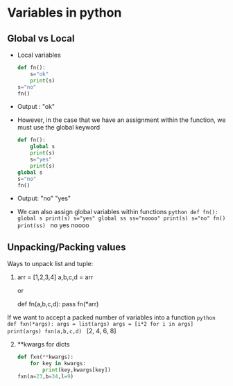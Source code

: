 # Variables in python

## Global vs Local

- Local variables
	```python
	def fn():
		s="ok"
		print(s)
	s="no"
	fn()
	```
- Output : "ok"

- However, in the case that we have an assignment within the function, we must use the global keyword
	```python
	def fn():
		global s
		print(s)
		s="yes"
		print(s)
	global s
	s="no"
	fn()
	```
- Output: "no"
          "yes"

- We can also assign global variables within functions
		```python
		def fn():
			global s
			print(s)
			s="yes"
			global ss
			ss="noooo"
			print(s)
		s="no"
		fn()
		print(ss)
		```
no
yes
noooo


## Unpacking/Packing values
Ways to unpack list and tuple:

1. arr = [1,2,3,4]
	a,b,c,d = arr

	or

	def fn(a,b,c,d):
		pass
	fn(\*arr)

If we want to accept a packed number of variables into a function
	```python
	def fxn(*args):
        args = list(args)
        args = [i*2 for i in args]
        print(args)
    fxn(a,b,c,d)
	```
[2, 4, 6, 8]

2. \*\*kwargs for dicts
	```python
	def fxn(**kwargs):
		for key in kwargs:
			print(key,kwargs[key])
	fxn(a=23,b=34,l=9)
	```